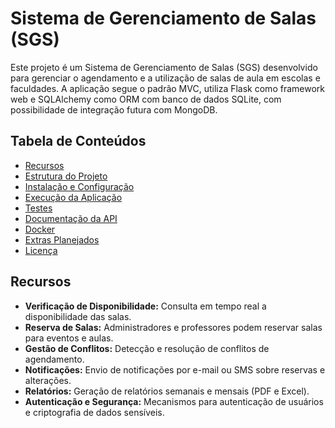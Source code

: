 # Sistema de Gerenciamento de Salas (SGS)

Este projeto é um Sistema de Gerenciamento de Salas (SGS) desenvolvido para gerenciar o agendamento e a utilização de salas de aula em escolas e faculdades. A aplicação segue o padrão MVC, utiliza Flask como framework web e SQLAlchemy como ORM com banco de dados SQLite, com possibilidade de integração futura com MongoDB.

## Tabela de Conteúdos

- [Recursos](#recursos)
- [Estrutura do Projeto](#estrutura-do-projeto)
- [Instalação e Configuração](#instalação-e-configuração)
- [Execução da Aplicação](#execução-da-aplicação)
- [Testes](#testes)
- [Documentação da API](#documentação-da-api)
- [Docker](#docker)
- [Extras Planejados](#extras-planejados)
- [Licença](#licença)

## Recursos

- **Verificação de Disponibilidade:** Consulta em tempo real a disponibilidade das salas.
- **Reserva de Salas:** Administradores e professores podem reservar salas para eventos e aulas.
- **Gestão de Conflitos:** Detecção e resolução de conflitos de agendamento.
- **Notificações:** Envio de notificações por e-mail ou SMS sobre reservas e alterações.
- **Relatórios:** Geração de relatórios semanais e mensais (PDF e Excel).
- **Autenticação e Segurança:** Mecanismos para autenticação de usuários e criptografia de dados sensíveis.
